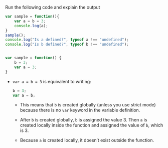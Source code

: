 Run the following code and explain the output


```js
var sample = function(){
    var a = b = 3;
    console.log(a);
}
sample();
console.log("Is a defined?", typeof a !== "undefined");
console.log("Is b defined?", typeof b !== "undefined");


var sample = function() {
    b = 3;
    var a = 3;
}


```



* `var a = b = 3` is equivalent to writing:
  ```js
  b = 3;
  var a = b; 
  ```

  * This means that `b` is created globally (unless you use strict mode) because there is no `var` keyword in the variable definition.

  * After `b` is created globally, `b` is assigned the value 3. Then `a` is created locally inside the function and assigned the value of `b`, which is 3. 
  
  * Because `a` is created locally, it doesn’t exist outside the function. 